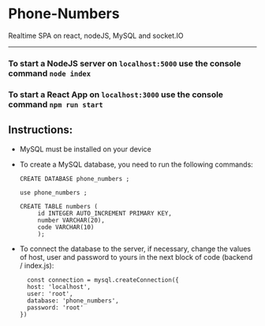 # Phone-Numbers

Realtime SPA on react, nodeJS, MySQL and socket.IO


____



### To start a NodeJS server on `localhost:5000` use the console command `node index`

### To start a React App on `localhost:3000` use the console command `npm run start`



## Instructions:
* MySQL must be installed on your device
* To create a MySQL database, you need to run the following commands:

      CREATE DATABASE phone_numbers ;

      use phone_numbers ;
      
      CREATE TABLE numbers (
           id INTEGER AUTO_INCREMENT PRIMARY KEY,
           number VARCHAR(20),
           code VARCHAR(10)
           );    
* To connect the database to the server, if necessary, change the values of host, user and password to yours in the next block of code (backend / index.js):
        
        const connection = mysql.createConnection({
        host: 'localhost',        
        user: 'root',
        database: 'phone_numbers',
        password: 'root'
      })

